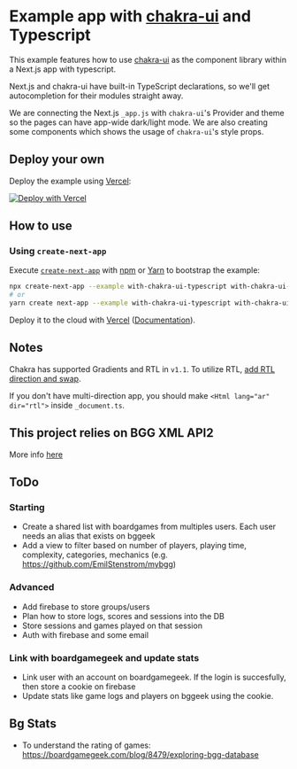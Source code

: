 # Example app with [chakra-ui](https://github.com/chakra-ui/chakra-ui) and Typescript

This example features how to use [chakra-ui](https://github.com/chakra-ui/chakra-ui) as the component library within a Next.js app with typescript.

Next.js and chakra-ui have built-in TypeScript declarations, so we'll get autocompletion for their modules straight away.

We are connecting the Next.js `_app.js` with `chakra-ui`'s Provider and theme so the pages can have app-wide dark/light mode. We are also creating some components which shows the usage of `chakra-ui`'s style props.

## Deploy your own

Deploy the example using [Vercel](https://vercel.com?utm_source=github&utm_medium=readme&utm_campaign=next-example):

[![Deploy with Vercel](https://vercel.com/button)](https://vercel.com/new/git/external?repository-url=https://github.com/vercel/next.js/tree/canary/examples/with-chakra-ui-typescript&project-name=with-chakra-ui-typescript&repository-name=with-chakra-ui-typescript)

## How to use

### Using `create-next-app`

Execute [`create-next-app`](https://github.com/vercel/next.js/tree/canary/packages/create-next-app) with [npm](https://docs.npmjs.com/cli/init) or [Yarn](https://yarnpkg.com/lang/en/docs/cli/create/) to bootstrap the example:

```bash
npx create-next-app --example with-chakra-ui-typescript with-chakra-ui-typescript-app
# or
yarn create next-app --example with-chakra-ui-typescript with-chakra-ui-typescript-app
```

Deploy it to the cloud with [Vercel](https://vercel.com/new?utm_source=github&utm_medium=readme&utm_campaign=next-example) ([Documentation](https://nextjs.org/docs/deployment)).

## Notes

Chakra has supported Gradients and RTL in `v1.1`. To utilize RTL, [add RTL direction and swap](https://chakra-ui.com/docs/features/rtl-support).

If you don't have multi-direction app, you should make `<Html lang="ar" dir="rtl">` inside `_document.ts`.


## This project relies on BGG XML API2 
More info [here](https://boardgamegeek.com/wiki/page/BGG_XML_API2#toc11)

## ToDo

### Starting
- Create a shared list with boardgames from multiples users. Each user needs an alias that exists on bggeek
- Add a view to filter based on number of players, playing time, complexity, categories, mechanics (e.g. https://github.com/EmilStenstrom/mybgg)

### Advanced
- Add firebase to store groups/users
- Plan how to store logs, scores and sessions into the DB
- Store sessions and games played on that session
- Auth with firebase and some email

### Link with boardgamegeek and update stats
- Link user with an account on boardgamegeek. If the login is succesfully, then store a cookie on firebase
- Update stats like game logs and players on bggeek using the cookie.
  

## Bg Stats

- To understand the rating of games: https://boardgamegeek.com/blog/8479/exploring-bgg-database
